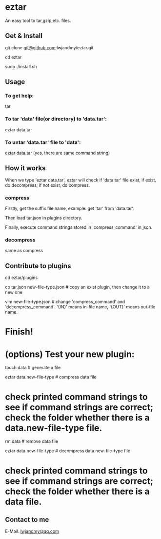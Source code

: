 # eztar
An easy tool to tar,gzip,etc. files.


## Get & Install
git clone git@github.com:lwjandmy/eztar.git

cd eztar

sudo ./install.sh


## Usage
### To get help:

tar

### To tar 'data' file(or directory) to 'data.tar':

eztar data.tar

### To untar 'data.tar' file to 'data':

eztar data.tar  (yes, there are same command string)


## How it works
When we type 'eztar data.tar', eztar will check if 'data.tar' file exist, if exist, do decompress; if not exist, do compress. 
### compress
Firstly, get the suffix file name, example: get 'tar' from 'data.tar'.

Then load tar.json in plugins directory.

Finally, execute command strings stored in 'compress_command' in json.
### decompress
same as compress


## Contribute to plugins
cd eztar/plugins

cp tar.json new-file-type.json  # copy an exist plugin, then change it to a new one

vim new-file-type.json  # change 'compress_command' and 'decompress_command'. '{IN}' means in-file name, '{OUT}' means out-file name.

 # Finish!

 # (options) Test your new plugin:

touch data  # generate a file

eztar data.new-file-type  # compress data file

 # check printed command strings to see if command strings are correct; check the folder whether there is a data.new-file-type file.

rm data  # remove data file

eztar data.new-file-type  # decompress data.new-file-type file

 # check printed command strings to see if command strings are correct; check the folder whether there is a data file.


## Contact to me
E-Mail: lwjandmy@qq.com
